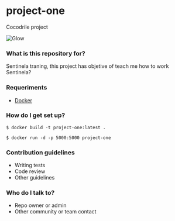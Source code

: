 # project-one #

Cocodrile project

![Glow](http://imagenesdedinosaurios.com/wp-content/uploads/2016/08/caricaturas-de-cocodrilos-gratis.png)

### What is this repository for? ###
Sentinela traning, this project has objetive of teach me how to work Sentinela?
### Requeriments ###

* [Docker](https://docs.docker.com/engine/installation/)


### How do I get set up? ###

```{r, engine='bash', count_lines}
$ docker build -t project-one:latest .
```

```{r, engine='bash', count_lines}
$ docker run -d -p 5000:5000 project-one
```

### Contribution guidelines ###

* Writing tests
* Code review
* Other guidelines

### Who do I talk to? ###

* Repo owner or admin
* Other community or team contact